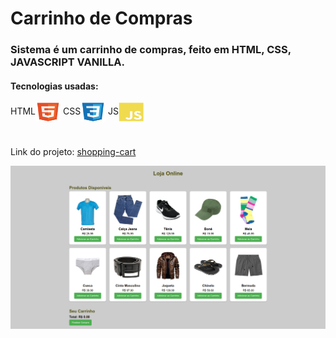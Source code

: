 <h1>Carrinho de Compras</h1>

<h3>Sistema é um carrinho de compras, feito em HTML, CSS, JAVASCRIPT VANILLA.</h3>

<h4>Tecnologias usadas:</h4>

<div>
  HTML<img align="center" alt="Paulo-HTML" height="30" width="40" src="https://raw.githubusercontent.com/devicons/devicon/master/icons/html5/html5-original.svg" alt="Paulo-HTML" />
  CSS<img align="center" alt="Paulo-CSS" height="30" width="40" src="https://raw.githubusercontent.com/devicons/devicon/master/icons/css3/css3-original.svg" alt="Paulo-CSS" />
  JS<img align="center" alt="Paulo-Js" height="30" width="40" src="https://raw.githubusercontent.com/devicons/devicon/master/icons/javascript/javascript-plain.svg">
</div>
 
#

Link do projeto: <a href="https://paulogilvan.github.io/shopping-cart/">shopping-cart</a>

<img src="https://github.com/paulogilvan/shopping-cart/blob/master/assets/images/layout-shoppingcart.png?raw=true" />
